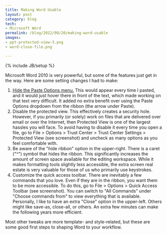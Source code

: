 ```yaml
---
title: Making Word Usable
layout: post
category: blog
tech:
- Microsoft Word
permalink: /blog/2012/08/20/making-word-usable
images:
- ppt-protected-view-3.png
- word-close-file.png

---
```

{% include JB/setup %}
<div id="node-205" class="node node-blog node-promoted">
  <div class="content clearfix">
    <div class="field field-name-body field-type-text-with-summary field-label-hidden"><div class="field-items"><div class="field-item even"><p>Microsoft Word 2010 is very powerful, but some of the features just get in the way. Here are some setting changes I had to make:</p>
<ol><li>
		<a href="http://office.microsoft.com/en-us/word-help/paste-options-HA101831692.aspx#_Toc254339125">Hide the Paste Options menu.</a> This would appear every time I pasted, and it would just hover there in front of the text, which made working on that text very difficult. It added no extra benefit over using the Paste Options dropdown from the ribbon (the arrow under Paste).</li>
	<li>
		Disable the protected view. This effectively creates a security hole. However, if you primarily (or solely) work on files that are delivered over email or over the Internet, then Protected View is one of the largest hassles you will face. To avoid having to disable it every time you open a file, go to File &gt; Options &gt; Trust Center &gt; Trust Center Settings &gt; Protected View (see screenshot) and uncheck as many options as you feel comfortable with.</li>
	<li>
		Be aware of the "hide ribbon" option in the upper-right. There is a caret ("^") symbol that hides the ribbon. This significantly increases the amount of screen space available for the editing workspace. While it makes formatting tools slightly less accessible, the extra screen real estate is very valuable for those of us who primarily use keystrokes.</li>
	<li>
		Customize the quick access toolbar. There are inevitably a few commands that you love. Even if they are in the ribbon, you want them to be more accessible. To do this, go to File &gt; Options &gt; Quick Access Toolbar (see screenshot). You can switch to "All Commands" under "Choose commands from" to view everything that is available. Personally, I like to have an extra "Close" option in the upper-left. Others might like save-as, close-all, or others. An extra few minutes can make the following years more efficient.</li>
</ol><p>Most other tweaks are more template- and style-related, but these are some good first steps to shaping Word to your workflow.</p>
</div></div></div>  </div>
</div>
